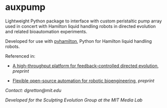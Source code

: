 # auxpump

Lightweight Python package to interface with custom peristaltic pump array used in concert with Hamilton liquid handling robots in directed evolution and related bioautomation experiments.

Developed for use with [pyhamilton](https://github.com/dgretton/pyhamilton), Python for Hamilton liquid handling robots.

Referenced in:

- [A high-throughput platform for feedback-controlled directed evolution](https://www.biorxiv.org/content/10.1101/2020.04.01.021022v1), _preprint_

- [Flexible open-source automation for robotic bioengineering](https://www.biorxiv.org/content/10.1101/2020.04.14.041368v1), _preprint_

_Contact: dgretton@mit.edu_

_Developed for the Sculpting Evolution Group at the MIT Media Lab_
